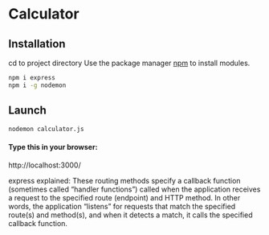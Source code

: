 # Calculator

## Installation
cd to project directory
Use the package manager [npm](https://nodejs.org/en/download/) to install modules.

```bash
npm i express
npm i -g nodemon
```

## Launch
```bash
nodemon calculator.js
```

#### Type this in your browser:
http://localhost:3000/



express explained: These routing methods specify a callback function (sometimes called “handler functions”) called when the application receives a request to the specified route (endpoint) and HTTP method. In other words, the application “listens” for requests that match the specified route(s) and method(s), and when it detects a match, it calls the specified callback function.
